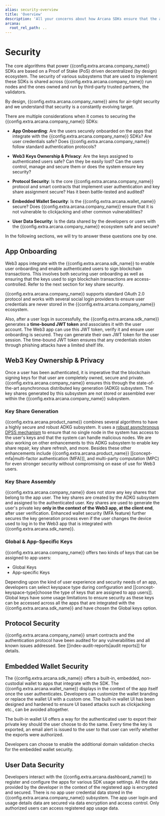 ```yaml
---
alias: security-overview
title: 'Overview'
description: 'All your concerns about how Arcana SDKs ensure that the app user accounts are secured, access is recoverable and their cryptographic keys are completely owned, private and securely generated, distributed will be addressed here.'
arcana:
  root_rel_path: ..
---
```


# Security

The core algorithms that power {{config.extra.arcana.company_name}} SDKs are based on a Proof of Stake (PoS) driven decentralized (by design) ecosystem. The security of various subsystems that are used to implement these SDKs is shared across {{config.extra.arcana.company_name}} run nodes and the ones owned and run by third-party trusted partners, the validators. 

By design, {{config.extra.arcana.company_name}} aims for air-tight security and we understand that security is a constantly evolving target. 

There are multiple considerations when it comes to securing the {{config.extra.arcana.company_name}} SDKs:

* **App Onboarding**: Are the users securely onboarded on the apps that integrate with the {{config.extra.arcana.company_name}} SDKs? Are user credentials safe? Does {{config.extra.arcana.company_name}} follow standard authentication protocols?

* **Web3 Keys Ownership & Privacy**: Are the keys assigned to authenticated users safe? Can they be easily lost? Can the users control, manage and secure them or does the system ensure key security?

* **Protocol Security**: Is the core {{config.extra.arcana.company_name}} protocol and smart contracts that implement user authentication and key share assignment secure? Has it been battle-tested and audited?

* **Embedded Wallet Security**: Is the {{config.extra.arcana.wallet_name}} secure? Does {{config.extra.arcana.company_name}} ensure that it is not vulnerable to clickjacking and other common vulnerabilities?

* **User Data Security**:  Is the data shared by the developers or users with the {{config.extra.arcana.company_name}} ecosystem safe and secure?

In the following sections, we will try to answer these questions one by one.

## App Onboarding

Web3 apps integrate with the {{config.extra.arcana.sdk_name}} to enable user onboarding and enable authenticated users to sign blockchain transactions. This involves both securing user onboarding as well as ensuring that the keys used to sign blockchain transactions are access-controlled. Refer to the next section for key share security.

{{config.extra.arcana.company_name}} supports standard OAuth 2.0 protocol and works with several social login providers to ensure user credentials are never stored in the {{config.extra.arcana.company_name}} ecosystem.

Also, after a user logs in successfully, the {{config.extra.arcana.sdk_name}} generates a **time-bound JWT token** and associates it with the user account. The Web3 app can use this JWT token, verify it and ensure user onboarding is secured. They can generate their own JWT token for the user session. The time-bound JWT token ensures that any credentials stolen through phishing attacks have a limited shelf life.

## Web3 Key Ownership & Privacy

Once a user has been authenticated, it is imperative that the blockchain signing keys for that user are completely owned, secure and private. {{config.extra.arcana.company_name}} ensures this through the state-of-the-art asynchronous distributed key generation (ADKG) subsystem. The key shares generated by this subsystem are not stored or assembled ever within the {{config.extra.arcana.company_name}} subsystem.

### Key Share Generation

{{config.extra.arcana.product_name}} combines several algorithms to have a highly secure and robust ADKG subsystem. It uses a [robust asynchronous DPSS mechanism](https://eprint.iacr.org/2022/971) to ensure that no single node in the system has access to the user's keys and that the system can handle malicious nodes. We are also working on other enhancements to this ADKG subsystem to enable key share repair, key share refresh, and more. Besides these other enhancements include {{config.extra.arcana.product_name}} [[concept-mfa|multi-factor authentication (MFA)]], and multi-party computation (MPC) for even stronger security without compromising on ease of use for Web3 users.

### Key Share Assembly

{{config.extra.arcana.company_name}} does not store any key shares that belong to the app user. The key shares are created by the ADKG subsystem and assigned to the authenticated user. Key shares are used to generate the user's private key **only in the context of the Web3 app, at the client end**, after user verification. Enhanced wallet security (MFA feature) further secures the key generation process even if the user changes the device used to log in to the Web3 app that is integrated with {{config.extra.arcana.sdk_name}}.

### Global & App-Specific Keys

{{config.extra.arcana.company_name}} offers two kinds of keys that can be assigned to app users:

* Global Keys
* App-specific Keys

Depending upon the kind of user experience and security needs of an app, developers can select keyspace type during configuration and [[concept-keyspace-type|choose the type of keys that are assigned to app users]]. Global keys have some usage limitations to ensure security as these keys can be accessed across all the apps that are integrated with the {{config.extra.arcana.sdk_name}} and have chosen the Global keys option.

## Protocol Security

{{config.extra.arcana.company_name}} smart contracts and the authentication protocol have been audited for any vulnerabilities and all known issues addressed. See [[index-audit-reports|audit reports]] for details.

## Embedded Wallet Security

The {{config.extra.arcana.sdk_name}} offers a built-in, embedded, non-custodial wallet to apps that integrate with the SDK. The {{config.extra.arcana.wallet_name}} displays in the context of the app itself once the user authenticates. Developers can customize the wallet branding or replace the wallet UI with a custom one. The built-in wallet UI has been designed and hardened to ensure UI based attacks such as clickjacking etc., can be avoided altogether. 

The built-in wallet UI offers a way for the authenticated user to export their private key should the user choose to do the same. Every time the key is exported, an email alert is issued to the user to that user can verify whether the exports were authorized.

Developers can choose to enable the additional domain validation checks for the embedded wallet security.

## User Data Security

Developers interact with the {{config.extra.arcana.dashboard_name}} to register and configure the apps for various SDK usage settings.  All the data provided by the developer in the context of the registered app is encrypted and secured. There is no app user credential data stored in the {{config.extra.arcana.company_name}} subsystem. The app user login and usage details data are secured via data encryption and access control. Only authorized users can access registered app usage data.